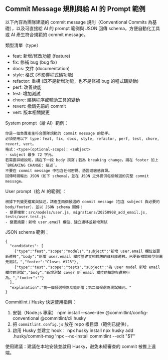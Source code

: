 ## Commit Message 規則與給 AI 的 Prompt 範例

以下內容為團隊建議的 commit message 規則（Conventional Commits 為基礎），以及可直接給 AI 的 prompt 範例與 JSON 回傳 schema，方便自動化工具或 AI 產生符合規範的 commit message。

類型清單（type）
- feat: 新增/修改功能 (feature)
- fix: 修補 bug (bug fix)
- docs: 文件 (documentation)
- style: 格式 (不影響程式碼功能)
- refactor: 重構 (既不是新增功能，也不是修補 bug 的程式碼變動)
- perf: 改善效能
- test: 增加測試
- chore: 建構程序或輔助工具的變動
- revert: 撤銷先前的 commit
- vert: 版本相關變更

System prompt（給 AI）範例：
```
你是一個負責產生符合團隊規範的 commit message 的助手。
必須使用以下 type：feat, fix, docs, style, refactor, perf, test, chore, revert, vert。
格式：<type>(optional-scope): <subject>
- subject 最多 72 字元。
若需要詳細說明，請在下一段 body 撰寫；若為 breaking change，請在 footer 加上 `BREAKING CHANGE: 描述`。
不要在 commit message 中包含任何密碼、憑證或敏感資訊。
回傳時請輸出 JSON（如下 schema），並在 JSON 之外提供每個候選的完整 commit message。
```

User prompt（給 AI 的範例）：
```
根據下列變更檔案與描述，請產生兩個候選的 commit message（包含 subject 與必要的 body/footer），並以 JSON schema 回傳：
- 變更檔案：src/models/user.js, migrations/20250908_add_email.js, tests/user.test.js
- 變更摘要：新增 user.email 欄位、建立遷移並新增測試
```

JSON schema 範例：
```
{
  "candidates": [
    {"type":"feat","scope":"models","subject":"新增 user.email 欄位並更新遷移","body":"新增 user.email 欄位並建立相對應的資料庫遷移。已更新相關模型與單元測試。","footer":"Closes #123"},
    {"type":"test","scope":"tests","subject":"為 user model 新增 email 欄位的測試","body":"新增測試 cover 新 email 欄位的驗證與遷移行為。","footer":""}
  ],
  "explanation":"第一個候選視為功能新增；第二個候選為測試補充。"
}
```

Commitlint / Husky 快速使用指南：
1. 安裝（Node.js 專案）
   npm install --save-dev @commitlint/config-conventional @commitlint/cli husky
2. 把 `commitlint.config.js` 放在 repo 根目錄（範例已提供）。
3. 啟用 Husky 並建立 hook：
   npx husky install
   npx husky add .husky/commit-msg 'npx --no-install commitlint --edit "$1"'

使用建議：建議在本地安裝並啟用 Husky，避免未經審查的 commit 被推上遠端。
